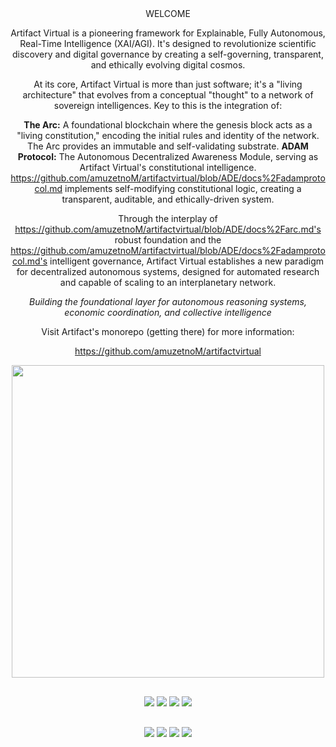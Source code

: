 
<div align="center">
WELCOME


Artifact Virtual is a pioneering framework for Explainable, Fully Autonomous, Real-Time Intelligence (XAI/AGI). It's designed to revolutionize scientific discovery and digital governance by creating a self-governing, transparent, and ethically evolving digital cosmos.




At its core, Artifact Virtual is more than just software; it's a "living architecture" that evolves from a conceptual "thought" to a network of sovereign intelligences. Key to this is the integration of:

**The Arc:** A foundational blockchain where the genesis block acts as a "living constitution," encoding the initial rules and identity of the network. The Arc provides an immutable and self-validating substrate.
**ADAM Protocol:** The Autonomous Decentralized Awareness Module, serving as Artifact Virtual's constitutional intelligence. https://github.com/amuzetnoM/artifactvirtual/blob/ADE/docs%2Fadamprotocol.md implements self-modifying constitutional logic, creating a transparent, auditable, and ethically-driven system.

Through the interplay of https://github.com/amuzetnoM/artifactvirtual/blob/ADE/docs%2Farc.md's robust foundation and the https://github.com/amuzetnoM/artifactvirtual/blob/ADE/docs%2Fadamprotocol.md's intelligent governance, Artifact Virtual establishes a new paradigm for decentralized autonomous systems, designed for automated research and capable of scaling to an interplanetary network.


*Building the foundational layer for autonomous reasoning systems,*  
*economic coordination, and collective intelligence*

Visit Artifact's monorepo (getting there) for more information:

https://github.com/amuzetnoM/artifactvirtual

<!-- Elegant Separator -->
<img src="https://user-images.githubusercontent.com/73097560/115834477-dbab4500-a447-11eb-908a-139a6edaec5c.gif" width="500" />

<!-- Sophisticated Badge Stack with Blue Accents -->
<div style="margin: 30px 0;">
  <img src="https://img.shields.io/badge/Python-3.11+-1e3a8a?style=for-the-badge&logo=python&logoColor=white&labelColor=1f2937" />
  <img src="https://img.shields.io/badge/TypeScript-5.0+-2563eb?style=for-the-badge&logo=typescript&logoColor=white&labelColor=1f2937" />
  <img src="https://img.shields.io/badge/Rust-1.70+-3b82f6?style=for-the-badge&logo=rust&logoColor=white&labelColor=1f2937" />
  <img src="https://img.shields.io/badge/Solidity-0.8+-60a5fa?style=for-the-badge&logo=solidity&logoColor=white&labelColor=1f2937" />
</div>

<!-- Enhanced Technology Stack -->
<div style="margin: 20px 0;">
  <img src="https://img.shields.io/badge/🧠-Multi--Agent%20AI-1e40af?style=flat-square&labelColor=374151&color=1e40af" />
  <img src="https://img.shields.io/badge/⚡-Real--time%20Inference-2563eb?style=flat-square&labelColor=374151&color=2563eb" />
  <img src="https://img.shields.io/badge/🔗-Constitutional%20Governance-3b82f6?style=flat-square&labelColor=374151&color=3b82f6" />
  <img src="https://img.shields.io/badge/💎-FUEL%20Protocol-60a5fa?style=flat-square&labelColor=374151&color=60a5fa" />
</div>

</div>

